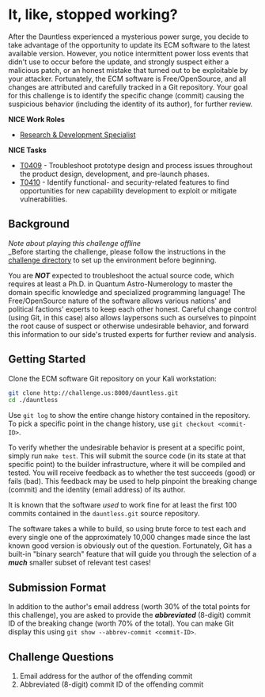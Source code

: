 # It, like, stopped working?

After the Dauntless experienced a mysterious power surge, you decide to take advantage of the opportunity to update its ECM software to the latest
available version. However, you notice intermittent power loss events that didn't use to occur before the update, and strongly suspect either a
malicious patch, or an honest mistake that turned out to be exploitable by your attacker. Fortunately, the ECM software is Free/OpenSource, and all
changes are attributed and carefully tracked in a Git repository. Your goal for this challenge is to identify the specific change (commit) causing the suspicious behavior (including the identity of its author), for further review.

**NICE Work Roles**
- [Research & Development Specialist](https://niccs.cisa.gov/workforce-development/nice-framework)

**NICE Tasks**
- [T0409](https://niccs.cisa.gov/workforce-development/nice-framework) - Troubleshoot prototype design and process issues throughout the product design, development, and pre-launch phases.
- [T0410](https://niccs.cisa.gov/workforce-development/nice-framework) - Identify functional- and security-related features to find opportunities for new capability development to exploit or mitigate vulnerabilities.

## Background

_Note about playing this challenge offline_  
_Before starting the challenge, please follow the instructions in the [challenge directory](./challenge) to set up the environment before beginning. 

You are ***NOT*** expected to troubleshoot the actual source code, which requires at least a Ph.D. in Quantum Astro-Numerology to master the domain
specific knowledge and specialized programming language! The Free/OpenSource nature of the software allows various nations' and political factions' experts to keep each other honest. Careful change control (using Git, in this case) also allows laypersons such as ourselves to pinpoint the root cause of suspect or otherwise undesirable behavior, and forward this information to our side's trusted experts for further review and analysis.

## Getting Started

Clone the ECM software Git repository on your Kali workstation:

```bash
git clone http://challenge.us:8000/dauntless.git
cd ./dauntless
```

Use `git log` to show the entire change history contained in the repository. To pick a specific point in the change history, use `git checkout <commit-ID>`.

To verify whether the undesirable behavior is present at a specific point, simply run `make test`. This will submit the source code (in its state at
that specific point) to the builder infrastructure, where it will be compiled and tested. You will receive feedback as to whether the test succeeds (good) or fails (bad). This feedback may be used to help pinpoint the breaking change (commit) and the identity (email address) of its author.

It is known that the software *used* to work fine for at least the first 100 commits contained in the `dauntless.git` source repository.

The software takes a while to build, so using brute force to test each and every single one of the approximately 10,000 changes made since the last
known good version is obviously out of the question. Fortunately, Git has a built-in "binary search" feature that will guide you through the selection of a ***much*** smaller subset of relevant test cases!

## Submission Format

In addition to the author's email address (worth 30% of the total points for this challenge), you are asked to provide the ***abbreviated*** (8-digit) commit ID of the breaking change (worth 70% of the total). You can make Git display this using `git show --abbrev-commit <commit-ID>`.

## Challenge Questions

1. Email address for the author of the offending commit
2. Abbreviated (8-digit) commit ID of the offending commit
